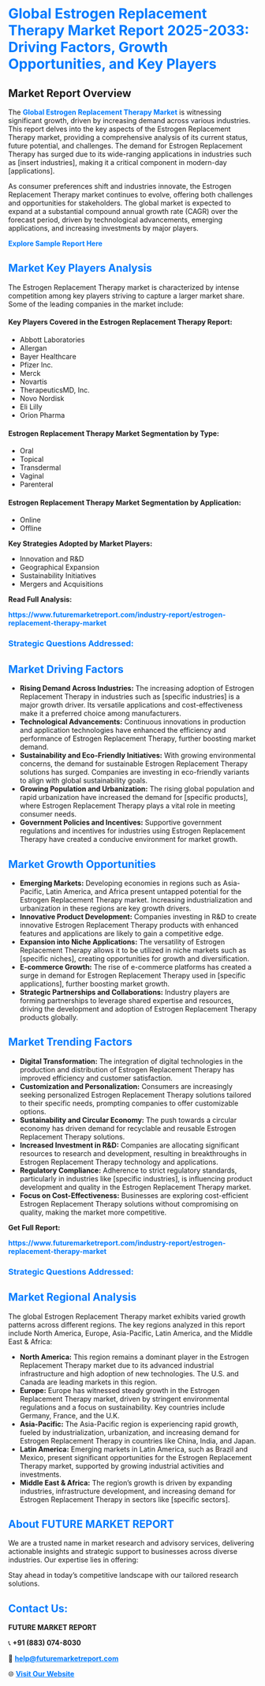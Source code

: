 <h1 style="color: #007BFF;">Global Estrogen Replacement Therapy Market Report 2025-2033: Driving Factors, Growth Opportunities, and Key Players</h1>

<section id="overview">
<h2>Market Report Overview</h2>
<p>The <a href="https://www.futuremarketreport.com/industry-report/estrogen-replacement-therapy-market" style="color: #007BFF; text-decoration: none;"><strong>Global Estrogen Replacement Therapy Market</strong></a> is witnessing significant growth, driven by increasing demand across various industries. This report delves into the key aspects of the Estrogen Replacement Therapy market, providing a comprehensive analysis of its current status, future potential, and challenges. The demand for Estrogen Replacement Therapy has surged due to its wide-ranging applications in industries such as [insert industries], making it a critical component in modern-day [applications].</p>
<p>As consumer preferences shift and industries innovate, the Estrogen Replacement Therapy market continues to evolve, offering both challenges and opportunities for stakeholders. The global market is expected to expand at a substantial compound annual growth rate (CAGR) over the forecast period, driven by technological advancements, emerging applications, and increasing investments by major players.</p>
</section>

<section id="overview">
<p><a href="https://www.futuremarketreport.com/request-sample/reportId=78869" style="color: #007BFF; text-decoration: none;"><strong>Explore Sample Report Here</strong></a></p>
</section>

<section id="key-players">
<h2 style="color: #007BFF;">Market Key Players Analysis</h2>
<p>The Estrogen Replacement Therapy market is characterized by intense competition among key players striving to capture a larger market share. Some of the leading companies in the market include:</p>
<h4>Key Players Covered in the Estrogen Replacement Therapy Report:</h4>
<ul><li>Abbott Laboratories</li><li>Allergan</li><li>Bayer Healthcare</li><li>Pfizer Inc.</li><li>Merck</li><li>Novartis</li><li>TherapeuticsMD, Inc.</li><li>Novo Nordisk</li><li>Eli Lilly</li><li>Orion Pharma</li></ul>
<h4>Estrogen Replacement Therapy Market Segmentation by Type:</h4>
<ul><li>Oral</li><li>Topical</li><li>Transdermal</li><li>Vaginal</li><li>Parenteral</li></ul>

<h4>Estrogen Replacement Therapy Market Segmentation by Application:</h4>
<ul><li>Online</li><li>Offline</li></ul>
<p><strong>Key Strategies Adopted by Market Players:</strong></p>
<ul>
<li>Innovation and R&D</li>
<li>Geographical Expansion</li>
<li>Sustainability Initiatives</li>
<li>Mergers and Acquisitions</li>
</ul>
</section>

<section>
<p><strong>Read Full Analysis: </strong></p><a href="https://www.futuremarketreport.com/industry-report/estrogen-replacement-therapy-market" style="color: #007BFF; text-decoration: none;"><strong>https://www.futuremarketreport.com/industry-report/estrogen-replacement-therapy-market</strong></a>
<h3 style="color: #007BFF;">Strategic Questions Addressed:</h3>
</section>

<section id="driving-factors">
<h2 style="color: #007BFF;">Market Driving Factors</h2>
<ul>
<li><strong>Rising Demand Across Industries:</strong> The increasing adoption of Estrogen Replacement Therapy in industries such as [specific industries] is a major growth driver. Its versatile applications and cost-effectiveness make it a preferred choice among manufacturers.</li>
<li><strong>Technological Advancements:</strong> Continuous innovations in production and application technologies have enhanced the efficiency and performance of Estrogen Replacement Therapy, further boosting market demand.</li>
<li><strong>Sustainability and Eco-Friendly Initiatives:</strong> With growing environmental concerns, the demand for sustainable Estrogen Replacement Therapy solutions has surged. Companies are investing in eco-friendly variants to align with global sustainability goals.</li>
<li><strong>Growing Population and Urbanization:</strong> The rising global population and rapid urbanization have increased the demand for [specific products], where Estrogen Replacement Therapy plays a vital role in meeting consumer needs.</li>
<li><strong>Government Policies and Incentives:</strong> Supportive government regulations and incentives for industries using Estrogen Replacement Therapy have created a conducive environment for market growth.</li>
</ul>
</section>

<section id="growth-opportunities">
<h2 style="color: #007BFF;">Market Growth Opportunities</h2>
<ul>
<li><strong>Emerging Markets:</strong> Developing economies in regions such as Asia-Pacific, Latin America, and Africa present untapped potential for the Estrogen Replacement Therapy market. Increasing industrialization and urbanization in these regions are key growth drivers.</li>
<li><strong>Innovative Product Development:</strong> Companies investing in R&D to create innovative Estrogen Replacement Therapy products with enhanced features and applications are likely to gain a competitive edge.</li>
<li><strong>Expansion into Niche Applications:</strong> The versatility of Estrogen Replacement Therapy allows it to be utilized in niche markets such as [specific niches], creating opportunities for growth and diversification.</li>
<li><strong>E-commerce Growth:</strong> The rise of e-commerce platforms has created a surge in demand for Estrogen Replacement Therapy used in [specific applications], further boosting market growth.</li>
<li><strong>Strategic Partnerships and Collaborations:</strong> Industry players are forming partnerships to leverage shared expertise and resources, driving the development and adoption of Estrogen Replacement Therapy products globally.</li>
</ul>
</section>

<section id="trending-factors">
<h2 style="color: #007BFF;">Market Trending Factors</h2>
<ul>
<li><strong>Digital Transformation:</strong> The integration of digital technologies in the production and distribution of Estrogen Replacement Therapy has improved efficiency and customer satisfaction.</li>
<li><strong>Customization and Personalization:</strong> Consumers are increasingly seeking personalized Estrogen Replacement Therapy solutions tailored to their specific needs, prompting companies to offer customizable options.</li>
<li><strong>Sustainability and Circular Economy:</strong> The push towards a circular economy has driven demand for recyclable and reusable Estrogen Replacement Therapy solutions.</li>
<li><strong>Increased Investment in R&D:</strong> Companies are allocating significant resources to research and development, resulting in breakthroughs in Estrogen Replacement Therapy technology and applications.</li>
<li><strong>Regulatory Compliance:</strong> Adherence to strict regulatory standards, particularly in industries like [specific industries], is influencing product development and quality in the Estrogen Replacement Therapy market.</li>
<li><strong>Focus on Cost-Effectiveness:</strong> Businesses are exploring cost-efficient Estrogen Replacement Therapy solutions without compromising on quality, making the market more competitive.</li>
</ul>
</section>

<section>
<p><strong>Get Full Report: </strong></p><a href="https://www.futuremarketreport.com/industry-report/estrogen-replacement-therapy-market" style="color: #007BFF; text-decoration: none;"><strong>https://www.futuremarketreport.com/industry-report/estrogen-replacement-therapy-market</strong></a>
<h3 style="color: #007BFF;">Strategic Questions Addressed:</h3>
</section>


<section id="regional-analysis">
<h2 style="color: #007BFF;">Market Regional Analysis</h2>
<p>The global Estrogen Replacement Therapy market exhibits varied growth patterns across different regions. The key regions analyzed in this report include North America, Europe, Asia-Pacific, Latin America, and the Middle East & Africa:</p>
<ul>
<li><strong>North America:</strong> This region remains a dominant player in the Estrogen Replacement Therapy market due to its advanced industrial infrastructure and high adoption of new technologies. The U.S. and Canada are leading markets in this region.</li>
<li><strong>Europe:</strong> Europe has witnessed steady growth in the Estrogen Replacement Therapy market, driven by stringent environmental regulations and a focus on sustainability. Key countries include Germany, France, and the U.K.</li>
<li><strong>Asia-Pacific:</strong> The Asia-Pacific region is experiencing rapid growth, fueled by industrialization, urbanization, and increasing demand for Estrogen Replacement Therapy in countries like China, India, and Japan.</li>
<li><strong>Latin America:</strong> Emerging markets in Latin America, such as Brazil and Mexico, present significant opportunities for the Estrogen Replacement Therapy market, supported by growing industrial activities and investments.</li>
<li><strong>Middle East & Africa:</strong> The region’s growth is driven by expanding industries, infrastructure development, and increasing demand for Estrogen Replacement Therapy in sectors like [specific sectors].</li>
</ul>
</section>

<footer>
<h2 style="color: #007BFF;">About FUTURE MARKET REPORT</h2>
<p>We are a trusted name in market research and advisory services, delivering actionable insights and strategic support to businesses across diverse industries. Our expertise lies in offering:</p>

<p>Stay ahead in today’s competitive landscape with our tailored research solutions.</p>

<h2 style="color: #007BFF;">Contact Us:</h2>
<p><strong>FUTURE MARKET REPORT</strong></p>
<p>📞 <strong>+91 (883) 074-8030</strong></p>
<p>📧 <strong><a href="mailto:help@futuremarketreport.com" style="color: #007BFF;">help@futuremarketreport.com</a></strong></p>
<p>🌐 <strong><a href="https://www.futuremarketreport.com/" style="color: #007BFF;">Visit Our Website</a></strong></p>
</footer>
